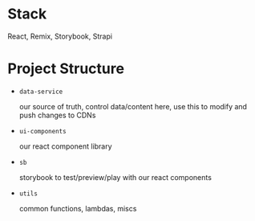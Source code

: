 
# Stack
React, Remix, Storybook, Strapi

# Project Structure
  - `data-service`

    our source of truth, control data/content here, use this to modify and push changes to CDNs

  - `ui-components`
  
    our react component library

  - `sb`

    storybook to test/preview/play with our react components

  - `utils`

    common functions, lambdas, miscs

